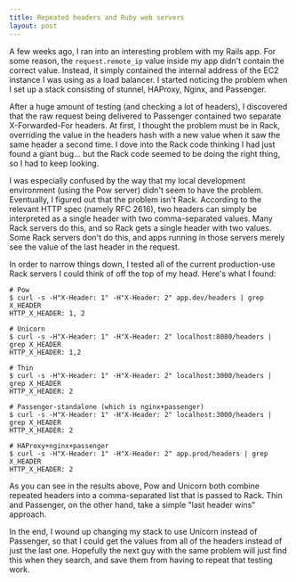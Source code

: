 ```yaml
---
title: Repeated headers and Ruby web servers
layout: post
---
```

A few weeks ago, I ran into an interesting problem with my Rails app. For some reason, the `request.remote_ip` value inside my app didn't contain the correct value. Instead, it simply contained the internal address of the EC2 instance I was using as a load balancer. I started noticing the problem when I set up a stack consisting of stunnel, HAProxy, Nginx, and Passenger.

After a huge amount of testing (and checking a lot of headers), I discovered that the raw request being delivered to Passenger contained two separate X-Forwarded-For headers. At first, I thought the problem must be in Rack, overriding the value in the headers hash with a new value when it saw the same header a second time. I dove into the Rack code thinking I had just found a giant bug... but the Rack code seemed to be doing the right thing, so I had to keep looking.

I was especially confused by the way that my local development environment (using the Pow server) didn't seem to have the problem. Eventually, I figured out that the problem isn't Rack. According to the relevant HTTP spec (namely RFC 2616), two headers can simply be interpreted as a single header with two comma-separated values. Many Rack servers do this, and so Rack gets a single header with two values. Some Rack servers don't do this, and apps running in those servers merely see the value of the last header in the request.

In order to narrow things down, I tested all of the current production-use Rack servers I could think of off the top of my head. Here's what I found:

    # Pow 
    $ curl -s -H"X-Header: 1" -H"X-Header: 2" app.dev/headers | grep X_HEADER
    HTTP_X_HEADER: 1, 2

    # Unicorn
    $ curl -s -H"X-Header: 1" -H"X-Header: 2" localhost:8080/headers | grep X_HEADER
    HTTP_X_HEADER: 1,2

    # Thin
    $ curl -s -H"X-Header: 1" -H"X-Header: 2" localhost:3000/headers | grep X_HEADER
    HTTP_X_HEADER: 2

    # Passenger-standalone (which is nginx+passenger)
    $ curl -s -H"X-Header: 1" -H"X-Header: 2" localhost:3000/headers | grep X_HEADER
    HTTP_X_HEADER: 2

    # HAProxy+nginx+passenger
    $ curl -s -H"X-Header: 1" -H"X-Header: 2" app.prod/headers | grep X_HEADER
    HTTP_X_HEADER: 2

As you can see in the results above, Pow and Unicorn both combine repeated headers into a comma-separated list that is passed to Rack. Thin and Passenger, on the other hand, take a simple "last header wins" approach.

In the end, I wound up changing my stack to use Unicorn instead of Passenger, so that I could get the values from all of the headers instead of just the last one. Hopefully the next guy with the same problem will just find this when they search, and save them from having to repeat that testing work.